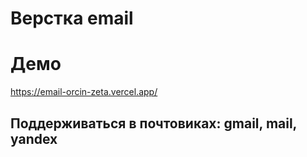 # Верстка email

# Демо

https://email-orcin-zeta.vercel.app/

## Поддерживаться в почтовиках: gmail, mail, yandex
